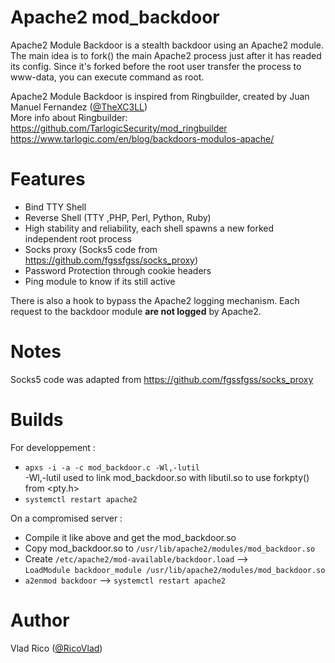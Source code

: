# Apache2 mod_backdoor
Apache2 Module Backdoor is a stealth backdoor using an Apache2 module.<br/>
The main idea is to fork() the main Apache2 process just after it has readed its config.
Since it's forked before the root user transfer the process to www-data, you can execute command as root.<br/>


Apache2 Module Backdoor is inspired from Ringbuilder, created by Juan Manuel Fernandez ([@TheXC3LL](https://twitter.com/TheXC3LL))<br/>
More info about Ringbuilder:<br/>
https://github.com/TarlogicSecurity/mod_ringbuilder <br/>
https://www.tarlogic.com/en/blog/backdoors-modulos-apache/ <br/>


# Features

* Bind TTY Shell
* Reverse Shell (TTY ,PHP, Perl, Python, Ruby)
* High stability and reliability, each shell spawns a new forked independent root process
* Socks proxy (Socks5 code from https://github.com/fgssfgss/socks_proxy)
* Password Protection through cookie headers
* Ping module to know if its still active


There is also a hook to bypass the Apache2 logging mechanism. Each request to the backdoor module **are not logged** by Apache2.



# Notes
Socks5 code was adapted from https://github.com/fgssfgss/socks_proxy

# Builds
For developpement :<br/>
* `apxs -i -a -c mod_backdoor.c -Wl,-lutil` <br/>
 -Wl,-lutil used to link mod_backdoor.so with libutil.so to use forkpty() from <pty.h>
* `systemctl restart apache2`

On a compromised server :<br/>
* Compile it like above and get the mod_backdoor.so
* Copy mod_backdoor.so to `/usr/lib/apache2/modules/mod_backdoor.so`
* Create `/etc/apache2/mod-available/backdoor.load` --> <br/>
 `LoadModule backdoor_module /usr/lib/apache2/modules/mod_backdoor.so`
* `a2enmod backdoor` --> `systemctl restart apache2`

# Author
Vlad Rico ([@RicoVlad](https://twitter.com/RicoVlad))
